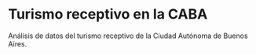 # Turismo receptivo en la CABA

Análisis de datos del turismo receptivo de la Ciudad Autónoma de Buenos Aires.
